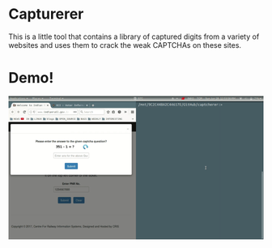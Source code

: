 # Capturerer

This is a little tool that contains a library of captured digits from a variety of websites and uses them to crack the weak CAPTCHAs on these sites.


# Demo!

![Demo](demo.gif)

